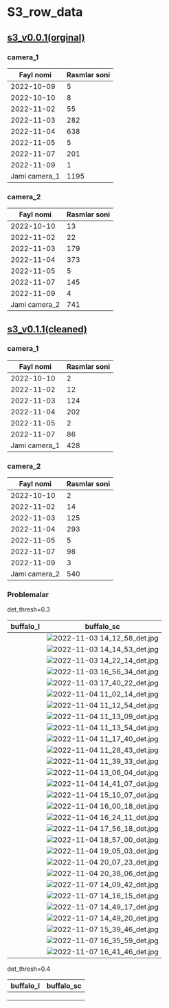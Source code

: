# S3_row_data

## [s3_v0.0.1(orginal)](https://drive.google.com/drive/folders/18A2Ehy1_ZwvIdjRTQ-4alojpUGQOZ3OE)

### camera_1

| Fayl nomi     | Rasmlar soni |
|---------------|--------------|
| 2022-10-09    | 5            |
| 2022-10-10    | 8            |
| 2022-11-02    | 55           |
| 2022-11-03    | 282          |
| 2022-11-04    | 638          |
| 2022-11-05    | 5            |
| 2022-11-07    | 201          |
| 2022-11-09    | 1            |
| Jami camera_1 | 1195         |

### camera_2

| Fayl nomi     | Rasmlar soni |
|---------------|--------------|
| 2022-10-10    | 13           |
| 2022-11-02    | 22           |
| 2022-11-03    | 179          |
| 2022-11-04    | 373          |
| 2022-11-05    | 5            |
| 2022-11-07    | 145          |
| 2022-11-09    | 4            |
| Jami camera_2 | 741          |

## [s3_v0.1.1(cleaned)](https://drive.google.com/drive/folders/18A2Ehy1_ZwvIdjRTQ-4alojpUGQOZ3OE)

### camera_1

| Fayl nomi     | Rasmlar soni |
|---------------|--------------|
| 2022-10-10    | 2            |
| 2022-11-02    | 12           |
| 2022-11-03    | 124          |
| 2022-11-04    | 202          |
| 2022-11-05    | 2            |
| 2022-11-07    | 86           |
| Jami camera_1 | 428          |

### camera_2

| Fayl nomi     | Rasmlar soni |
|---------------|--------------|
| 2022-10-10    | 2            |
| 2022-11-02    | 14           |
| 2022-11-03    | 125          |
| 2022-11-04    | 293          |
| 2022-11-05    | 5            |
| 2022-11-07    | 98           |
| 2022-11-09    | 3            |
| Jami camera_2 | 540          |


### Problemalar

det_thresh=0.3

| buffalo_l | buffalo_sc |
|-----------|------------|
|           |  ![2022-11-03 14_12_58_det.jpg](..%2Fdata%2Fproblems%2F2022-11-03%2014_12_58_det.jpg)          |
|           |  ![2022-11-03 14_14_53_det.jpg](..%2Fdata%2Fproblems%2F2022-11-03%2014_14_53_det.jpg)          |
|           |  ![2022-11-03 14_22_14_det.jpg](..%2Fdata%2Fproblems%2F2022-11-03%2014_22_14_det.jpg)          |
|           |  ![2022-11-03 16_56_34_det.jpg](..%2Fdata%2Fproblems%2F2022-11-03%2016_56_34_det.jpg)          |
|           |  ![2022-11-03 17_40_22_det.jpg](..%2Fdata%2Fproblems%2F2022-11-03%2017_40_22_det.jpg)          |
|           |  ![2022-11-04 11_02_14_det.jpg](..%2Fdata%2Fproblems%2F2022-11-04%2011_02_14_det.jpg)          |
|           |  ![2022-11-04 11_12_54_det.jpg](..%2Fdata%2Fproblems%2F2022-11-04%2011_12_54_det.jpg)          |
|           |  ![2022-11-04 11_13_09_det.jpg](..%2Fdata%2Fproblems%2F2022-11-04%2011_13_09_det.jpg)          |
|           |  ![2022-11-04 11_13_54_det.jpg](..%2Fdata%2Fproblems%2F2022-11-04%2011_13_54_det.jpg)          |
|           |  ![2022-11-04 11_17_40_det.jpg](..%2Fdata%2Fproblems%2F2022-11-04%2011_17_40_det.jpg)          |
|           |  ![2022-11-04 11_28_43_det.jpg](..%2Fdata%2Fproblems%2F2022-11-04%2011_28_43_det.jpg)          |
|           |  ![2022-11-04 11_39_33_det.jpg](..%2Fdata%2Fproblems%2F2022-11-04%2011_39_33_det.jpg)          |
|           |  ![2022-11-04 13_06_04_det.jpg](..%2Fdata%2Fproblems%2F2022-11-04%2013_06_04_det.jpg)          |
|           |  ![2022-11-04 14_41_07_det.jpg](..%2Fdata%2Fproblems%2F2022-11-04%2014_41_07_det.jpg)          |
|           |  ![2022-11-04 15_10_07_det.jpg](..%2Fdata%2Fproblems%2F2022-11-04%2015_10_07_det.jpg)          |
|           |  ![2022-11-04 16_00_18_det.jpg](..%2Fdata%2Fproblems%2F2022-11-04%2016_00_18_det.jpg)          |
|           |  ![2022-11-04 16_24_11_det.jpg](..%2Fdata%2Fproblems%2F2022-11-04%2016_24_11_det.jpg)          |
|           |  ![2022-11-04 17_56_18_det.jpg](..%2Fdata%2Fproblems%2F2022-11-04%2017_56_18_det.jpg)          |
|           |  ![2022-11-04 18_57_00_det.jpg](..%2Fdata%2Fproblems%2F2022-11-04%2018_57_00_det.jpg)          |
|           |  ![2022-11-04 19_05_03_det.jpg](..%2Fdata%2Fproblems%2F2022-11-04%2019_05_03_det.jpg)          |
|           |  ![2022-11-04 20_07_23_det.jpg](..%2Fdata%2Fproblems%2F2022-11-04%2020_07_23_det.jpg)          |
|           |  ![2022-11-04 20_38_06_det.jpg](..%2Fdata%2Fproblems%2F2022-11-04%2020_38_06_det.jpg)          |
|           |  ![2022-11-07 14_09_42_det.jpg](..%2Fdata%2Fproblems%2F2022-11-07%2014_09_42_det.jpg)          |
|           |  ![2022-11-07 14_16_15_det.jpg](..%2Fdata%2Fproblems%2F2022-11-07%2014_16_15_det.jpg)          |
|           |  ![2022-11-07 14_49_17_det.jpg](..%2Fdata%2Fproblems%2F2022-11-07%2014_49_17_det.jpg)          |
|           |  ![2022-11-07 14_49_20_det.jpg](..%2Fdata%2Fproblems%2F2022-11-07%2014_49_20_det.jpg)          |
|           |  ![2022-11-07 15_39_46_det.jpg](..%2Fdata%2Fproblems%2F2022-11-07%2015_39_46_det.jpg)          |
|           |  ![2022-11-07 16_35_59_det.jpg](..%2Fdata%2Fproblems%2F2022-11-07%2016_35_59_det.jpg)          |
|           |  ![2022-11-07 16_41_46_det.jpg](..%2Fdata%2Fproblems%2F2022-11-07%2016_41_46_det.jpg)          |



det_thresh=0.4


| buffalo_l | buffalo_sc |
|-----------|------------|
|           |            |
|           |            |
|           |            |
